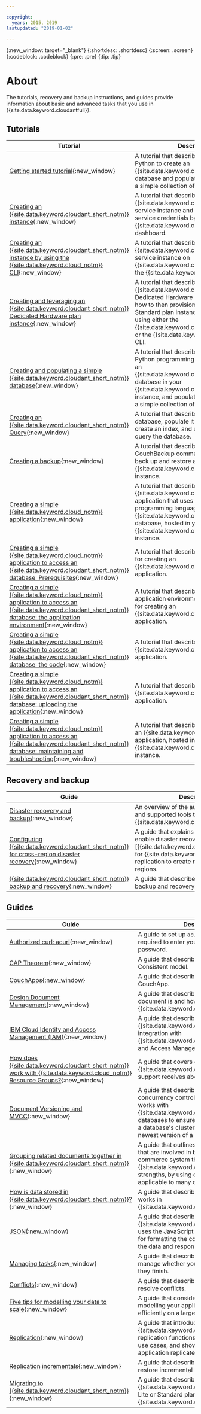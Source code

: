 ```yaml
---

copyright:
  years: 2015, 2019
lastupdated: "2019-01-02"

---
```


{:new_window: target="_blank"}
{:shortdesc: .shortdesc}
{:screen: .screen}
{:codeblock: .codeblock}
{:pre: .pre}
{:tip: .tip}

<!-- Acrolinx: 2018-11-08 -->

# About

The tutorials, recovery and backup instructions, and guides provide information about basic and advanced tasks that you use in {{site.data.keyword.cloudantfull}}.  

## Tutorials

Tutorial | Description 
---------|-------------
[Getting started tutorial](getting-started.html#getting-started-with-cloudant){:new_window} | A tutorial that describes how to use Python to create an {{site.data.keyword.cloudant_short_notm}} database and populate that database with a simple collection of data.
[Creating an {{site.data.keyword.cloudant_short_notm}} instance](tutorials/create_service.html#creating-an-ibm-cloudant-instance-on-ibm-cloud){:new_window} | A tutorial that describes how to create an {{site.data.keyword.cloudant_short_notm}} service instance and where to find your service credentials by using the {{site.data.keyword.cloud_notm}} dashboard.
[Creating an {{site.data.keyword.cloudant_short_notm}} instance by using the {{site.data.keyword.cloud_notm}} CLI](tutorials/create_service_cli.html#creating-an-ibm-cloudant-instance-on-ibm-cloud-by-using-the-ibm-cloud-cli){:new_window} | A tutorial that describes how to create an {{site.data.keyword.cloudant_short_notm}} service instance on {{site.data.keyword.cloud_notm}} by using the {{site.data.keyword.cloud_notm}} CLI.
[Creating and leveraging an {{site.data.keyword.cloudant_short_notm}} Dedicated Hardware plan instance](tutorials/create_dedicated_hardware_plan.html#creating-and-leveraging-an-ibm-cloudant-dedicated-hardware-plan-instance-on-ibm-cloud){:new_window} | A tutorial that describes how to create an {{site.data.keyword.cloudant_short_notm}} Dedicated Hardware plan instance and how to then provision one or more Standard plan instances to run on it by using either the {{site.data.keyword.cloud_notm}} catalog or the {{site.data.keyword.cloud_notm}} CLI.
[Creating and populating a simple {{site.data.keyword.cloudant_short_notm}} database](tutorials/create_database.html#creating-and-populating-a-simple-ibm-cloudant-database-on-ibm-cloud){:new_window} | A tutorial that describes how to use the Python programming language to create an {{site.data.keyword.cloudant_short_notm}} database in your {{site.data.keyword.cloud_notm}} service instance, and populate the database with a simple collection of data.
[Creating an {{site.data.keyword.cloudant_short_notm}} Query](tutorials/create_query.html#creating-an-ibm-cloudant-query){:new_window}| A tutorial that describes how to create a database, populate it with documents, create an index, and use the index to query the database.
[Creating a backup](tutorials/create_backup.html#creating-a-backup){:new_window} | A tutorial that describes how to use the CouchBackup command-line utility to back up and restore a CouchDB or {{site.data.keyword.cloudant_short_notm}} instance. 
[Creating a simple {{site.data.keyword.cloud_notm}} application](tutorials/create_bmxapp.html#creating-a-simple-ibm-cloud-application-to-access-an-ibm-cloudant-database){:new_window} | A tutorial that describes how to create an {{site.data.keyword.cloud_notm}} application that uses the Python programming language to access an {{site.data.keyword.cloudantfull}} database, hosted in your {{site.data.keyword.cloud_notm}} service instance.
[Creating a simple {{site.data.keyword.cloud_notm}} application to access an {{site.data.keyword.cloudant_short_notm}} database: Prerequisites](tutorials/create_bmxapp_prereq.html#creating-a-simple-ibm-cloud-application-to-access-an-ibm-cloudant-database-prerequisites){:new_window} | A tutorial that describes the prerequisites for creating an {{site.data.keyword.cloud_notm}} application.
[Creating a simple {{site.data.keyword.cloud_notm}} application to access an {{site.data.keyword.cloudant_short_notm}} database: the application environment](tutorials/create_bmxapp_appenv.html#creating-a-simple-ibm-cloud-application-to-access-an-ibm-cloudant-database-the-application-environment){:new_window} | A tutorial that describes how to set up the application environment you must have for creating an {{site.data.keyword.cloud_notm}} application.
[Creating a simple {{site.data.keyword.cloud_notm}} application to access an {{site.data.keyword.cloudant_short_notm}} database: the code](tutorials/create_bmxapp_createapp.html#creating-a-simple-ibm-cloud-application-to-access-an-ibm-cloudant-database-the-code){:new_window} | A tutorial that describes the code for an {{site.data.keyword.cloud_notm}} application.
[Creating a simple {{site.data.keyword.cloud_notm}} application to access an {{site.data.keyword.cloudant_short_notm}} database: uploading the application](tutorials/create_bmxapp_upload.html#creating-a-simple-ibm-cloud-application-to-access-an-ibm-cloudant-database-uploading-the-application){:new_window} | A tutorial that describes how to upload an {{site.data.keyword.cloud_notm}} application.
[Creating a simple {{site.data.keyword.cloud_notm}} application to access an {{site.data.keyword.cloudant_short_notm}} database: maintaining and troubleshooting](tutorials/create_bmxapp_maintain.html#creating-a-simple-ibm-cloud-application-to-access-an-ibm-cloudant-database-maintaining-and-troubleshooting){:new_window} | A tutorial that describes how to maintain an {{site.data.keyword.cloud_notm}} application, hosted in your {{site.data.keyword.cloud_notm}} service instance.


## Recovery and backup

Guide | Description
------|------------
[Disaster recovery and backup](guides/disaster-recovery-and-backup.html#disaster-recovery-and-backup){:new_window} | An overview of the automatic capabilities and supported tools that are offered by {{site.data.keyword.cloudant_short_notm}}. 
[Configuring {{site.data.keyword.cloudant_short_notm}} for cross-region disaster recovery](guides/active-active.html#configuring-ibm-cloudant-for-cross-region-disaster-recovery){:new_window} | A guide that explains that one way to enable disaster recovery is to use [{{site.data.keyword.cloudant_short_notm}} for {{site.data.keyword.cloud_notm}} replication to create redundancy across regions.
[{{site.data.keyword.cloudant_short_notm}} backup and recovery](guides/backup-cookbook.html#ibm-cloudant-backup-and-recovery){:new_window} | A guide that describes how to use the backup and recovery tool, CouchBackup. 


## Guides

Guide | Description
------|------------
[Authorized curl: acurl](guides/acurl.html#authorized-curl-acurl-){:new_window} | A guide to set up `acurl` so you are no longer required to enter your user name and password. 
[CAP Theorem](guides/cap_theorem.html#cap-theorem){:new_window} | A guide that describes the Eventually Consistent model.
[CouchApps](guides/couchapps.html#couchapps){:new_window} | A guide that describes what constitutes a CouchApp.
[Design Document Management](guides/design_document_management.html#design-document-management){:new_window} | A guide that describes what a design document is and how to work with one in {{site.data.keyword.cloudant_short_notm}}.
[IBM Cloud Identity and Access Management (IAM)](guides/iam.html#ibm-cloud-identity-and-access-management-iam-){:new_window} | A guide that describes {{site.data.keyword.cloudant_short_notm}}'s integration with {{site.data.keyword.cloud_notm}} Identity and Access Management. 
[How does {{site.data.keyword.cloudant_short_notm}} work with {{site.data.keyword.cloud_notm}} Resource Groups?](guides/resource-groups.html#how-does-ibm-cloudant-work-with-ibm-cloud-resource-groups-){:new_window} | A guide that covers common questions {{site.data.keyword.cloudant_short_notm}} support receives about this transition.
[Document Versioning and MVCC](guides/mvcc.html#document-versioning-and-mvcc){:new_window} | A guide that describes multi-version concurrency control (MVCC) and how it works with {{site.data.keyword.cloudant_short_notm}} databases to ensure that all of the nodes in a database's cluster contain only the newest version of a document.
[Grouping related documents together in {{site.data.keyword.cloudant_short_notm}}](guides/transactions.html#grouping-related-documents-together-in-ibm-cloudant){:new_window} | A guide that outlines some of the factors that are involved in building an e-commerce system that takes advantage of {{site.data.keyword.cloudant_short_notm}}'s strengths, by using concepts that are applicable to many other domains.
[How is data stored in {{site.data.keyword.cloudant_short_notm}}?](guides/sharding.html#how-is-data-stored-in-ibm-cloudant-){:new_window} | A guide that describes sharding and how it works in {{site.data.keyword.cloudant_short_notm}}.
[JSON](guides/json.html#json){:new_window} | A guide that describes how {{site.data.keyword.cloudant_short_notm}} uses the JavaScript Object Notation (JSON) for formatting the content and structure of the data and responses. 
[Managing tasks](guides/managing_tasks.html#managing-tasks){:new_window} | A guide that describes how you can manage whether your tasks progress, or if they finish.
[Conflicts](guides/conflicts.html#conflicts){:new_window} | A guide that describes how to find and resolve conflicts. 
[Five tips for modelling your data to scale](guides/model_data.html#five-tips-for-modelling-your-data-to-scale){:new_window} | A guide that considers the finer points of modelling your application's data to work efficiently on a large scale.
[Replication](guides/replication_guide.html#replication){:new_window} | A guide that introduces {{site.data.keyword.cloudant_short_notm}}’s replication functions, discusses common use cases, and shows how to make your application replicate successfully.
[Replication incrementals](guides/backup-guide-using-replication.html#replication-incrementals){:new_window} | A guide that describes how to create and restore incremental backups. 
[Migrating to {{site.data.keyword.cloudant_short_notm}}](guides/migration.html#migrating-to-ibm-cloudant-on-ibm-cloud){:new_window} | A guide that describes how to migrate to an {{site.data.keyword.cloudant_short_notm}} Lite or Standard plan instance on {{site.data.keyword.cloud_notm}}.
 


